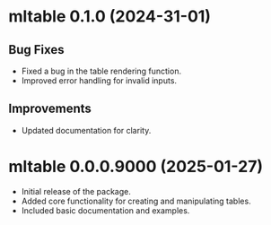 # mltable 0.1.0 (2024-31-01)
## Bug Fixes
- Fixed a bug in the table rendering function.
- Improved error handling for invalid inputs.

## Improvements
- Updated documentation for clarity.


# mltable 0.0.0.9000 (2025-01-27)
- Initial release of the package.
- Added core functionality for creating and manipulating tables.
- Included basic documentation and examples.
